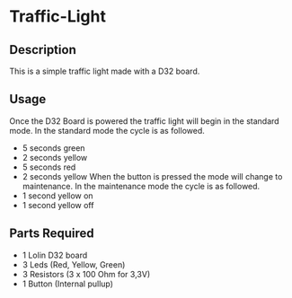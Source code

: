 # Traffic-Light
## Description
This is a simple traffic light made with a D32 board.
## Usage
Once the D32 Board is powered the traffic light will begin in the standard mode.
In the standard mode the cycle is as followed.
- 5 seconds green
- 2 seconds yellow
- 5 seconds red
- 2 seconds yellow
When the button is pressed the mode will change to maintenance.
In the maintenance mode the cycle is as followed.
- 1 second yellow on
- 1 second yellow off
## Parts Required
- 1 Lolin D32 board
- 3 Leds (Red, Yellow, Green)
- 3 Resistors (3 x 100 Ohm for 3,3V)
- 1 Button (Internal pullup)
